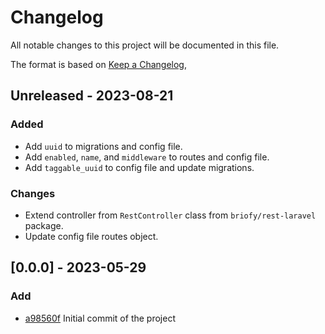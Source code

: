 # Changelog

All notable changes to this project will be documented in this file.

The format is based on [Keep a Changelog](https://keepachangelog.com/en/1.0.0/),

## Unreleased - 2023-08-21

### Added
 - Add `uuid` to migrations and config file.
 - Add `enabled`, `name`, and `middleware` to routes and config file.
 - Add `taggable_uuid` to config file and update migrations.

### Changes
 - Extend controller from `RestController` class from `briofy/rest-laravel` package.
 - Update config file routes object.

## [0.0.0] - 2023-05-29
### Add
- [a98560f](https://github.com/Briofy/tag-laravel/commit/a98560f82fc119893077efa7042894c86fa8062e) Initial commit of the project